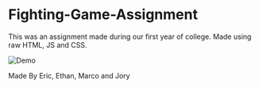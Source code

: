 # Fighting-Game-Assignment
This was an assignment made during our first year of college. Made using raw HTML, JS and CSS.

![Demo](https://github.com/Electroshockist/Fighting-Game-Assignment/blob/master/Video.gif)

Made By Eric, Ethan, Marco and Jory
